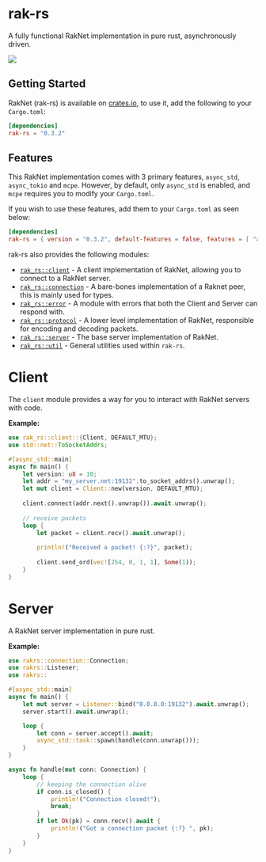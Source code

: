 # rak-rs

A fully functional RakNet implementation in pure rust, asynchronously driven.

<a href="https://discord.gg/y4aWA5MQxK"><img src="https://img.shields.io/discord/846586369568800798.svg?label=&logo=discord&logoColor=ffffff&color=7389D8&labelColor=6A7EC2"></a>

## Getting Started

RakNet (rak-rs) is available on [crates.io](https://crates.io/crates/rak-rs), to use it, add the following to your `Cargo.toml`:

```toml
[dependencies]
rak-rs = "0.3.2"
```

## Features

This RakNet implementation comes with 3 primary features, `async_std`, `async_tokio` and `mcpe`.  However, by default, only `async_std` is enabled, and `mcpe` requires you to modify your `Cargo.toml`.

If you wish to use these features, add them to your `Cargo.toml` as seen below:

```toml
[dependencies]
rak-rs = { version = "0.3.2", default-features = false, features = [ "async_tokio", "mcpe" ] }
```



rak-rs also provides the following modules:

- [`rak_rs::client`](https://docs.rs/rak-rs/latest/rak-rs/client) - A client implementation of RakNet, allowing you to connect to a RakNet server.
- [`rak_rs::connection`](https://docs.rs/rak-rs/latest/rak-rs/client) - A bare-bones implementation of a Raknet peer, this is mainly used for types.
- [`rak_rs::error`](https://docs.rs/rak-rs/latest/rak-rs/error) - A module with errors that both the Client and Server can respond with.
- [`rak_rs::protocol`](https://docs.rs/rak-rs/latest/rak-rs/protocol) - A lower level implementation of RakNet, responsible for encoding and decoding packets.
- [`rak_rs::server`](https://docs.rs/rak-rs/latest/rak-rs/server) - The base server implementation of RakNet.
- [`rak_rs::util`](https://docs.rs/rak-rs/latest/rak-rs/utils)  - General utilities used within `rak-rs`.

# Client

The `client` module provides a way for you to interact with RakNet servers with code.

**Example:**

```rust
use rak_rs::client::{Client, DEFAULT_MTU};
use std::net::ToSocketAddrs;

#[async_std::main]
async fn main() {
    let version: u8 = 10;
    let addr = "my_server.net:19132".to_socket_addrs().unwrap();
    let mut client = Client::new(version, DEFAULT_MTU);
    
    client.connect(addr.next().unwrap()).await.unwrap();
    
    // receive packets
    loop {
        let packet = client.recv().await.unwrap();
        
        println!("Received a packet! {:?}", packet);
        
        client.send_ord(vec![254, 0, 1, 1], Some(1));
    }
}

```

# Server

A RakNet server implementation in pure rust.

**Example:**

```rust
use rakrs::connection::Connection;
use rakrs::Listener;
use rakrs::

#[async_std::main]
async fn main() {
    let mut server = Listener::bind("0.0.0.0:19132").await.unwrap();
    server.start().await.unwrap();

    loop {
        let conn = server.accept().await;
        async_std::task::spawn(handle(conn.unwrap()));
    }
}

async fn handle(mut conn: Connection) {
    loop {
        // keeping the connection alive
        if conn.is_closed() {
            println!("Connection closed!");
            break;
        }
        if let Ok(pk) = conn.recv().await {
            println!("Got a connection packet {:?} ", pk);
        }
    }
}
```
